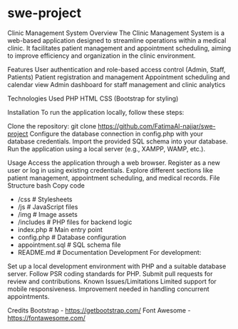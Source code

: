 # swe-project
Clinic Management System
Overview
The Clinic Management System is a web-based application designed to streamline operations within a medical clinic. It facilitates patient management and appointment scheduling, aiming to improve efficiency and organization in the clinic environment.

Features
User authentication and role-based access control (Admin, Staff, Patients)
Patient registration and management
Appointment scheduling and calendar view
Admin dashboard for staff management and clinic analytics

Technologies Used
PHP
HTML
CSS (Bootstrap for styling)

Installation
To run the application locally, follow these steps:

Clone the repository: git clone https://github.com/FatimaAl-najjar/swe-project
Configure the database connection in config.php with your database credentials.
Import the provided SQL schema into your database.
Run the application using a local server (e.g., XAMPP, WAMP, etc.).

Usage
Access the application through a web browser.
Register as a new user or log in using existing credentials.
Explore different sections like patient management, appointment scheduling, and medical records.
File Structure
bash
Copy code
- /css              # Stylesheets
- /js               # JavaScript files
- /img              # Image assets
- /includes         # PHP files for backend logic
- index.php         # Main entry point
- config.php        # Database configuration
- appointment.sql   # SQL schema file
- README.md         # Documentation
Development
For development:

Set up a local development environment with PHP and a suitable database server.
Follow PSR coding standards for PHP.
Submit pull requests for review and contributions.
Known Issues/Limitations
Limited support for mobile responsiveness.
Improvement needed in handling concurrent appointments.


Credits
Bootstrap - https://getbootstrap.com/
Font Awesome - https://fontawesome.com/